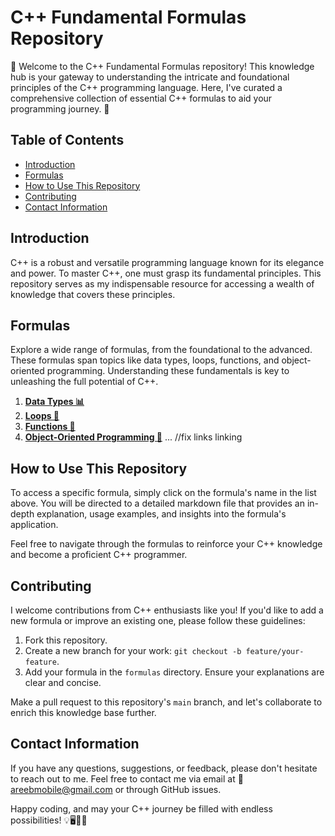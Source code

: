 
# C++ Fundamental Formulas Repository

🚀 Welcome to the C++ Fundamental Formulas repository! This knowledge hub is your gateway to understanding the intricate and foundational principles of the C++ programming language. Here, I've curated a comprehensive collection of essential C++ formulas to aid your programming journey. 📖

## Table of Contents

- [Introduction](#introduction)
- [Formulas](#formulas)
- [How to Use This Repository](#how-to-use-this-repository)
- [Contributing](#contributing)
- [Contact Information](#contact-information)

## Introduction

C++ is a robust and versatile programming language known for its elegance and power. To master C++, one must grasp its fundamental principles. This repository serves as my indispensable resource for accessing a wealth of knowledge that covers these principles.

## Formulas

Explore a wide range of formulas, from the foundational to the advanced. These formulas span topics like data types, loops, functions, and object-oriented programming. Understanding these fundamentals is key to unleashing the full potential of C++.

1. [**Data Types 📊**](formulas/data_types.md)
2. [**Loops 🔄**](formulas/loops.md)
3. [**Functions 📝**](formulas/functions.md)
4. [**Object-Oriented Programming 🧩**](formulas/oop.md)
   ...
 //fix links linking


## How to Use This Repository

To access a specific formula, simply click on the formula's name in the list above. You will be directed to a detailed markdown file that provides an in-depth explanation, usage examples, and insights into the formula's application.

Feel free to navigate through the formulas to reinforce your C++ knowledge and become a proficient C++ programmer.

## Contributing

I welcome contributions from C++ enthusiasts like you! If you'd like to add a new formula or improve an existing one, please follow these guidelines:

1. Fork this repository.
2. Create a new branch for your work: `git checkout -b feature/your-feature`.
3. Add your formula in the `formulas` directory. Ensure your explanations are clear and concise.

Make a pull request to this repository's `main` branch, and let's collaborate to enrich this knowledge base further.

## Contact Information

If you have any questions, suggestions, or feedback, please don't hesitate to reach out to me. Feel free to contact me via email at 📧 [areebmobile@gmail.com](mailto:your@email.com) or through GitHub issues.

Happy coding, and may your C++ journey be filled with endless possibilities! 💡🖥🧑‍💻
